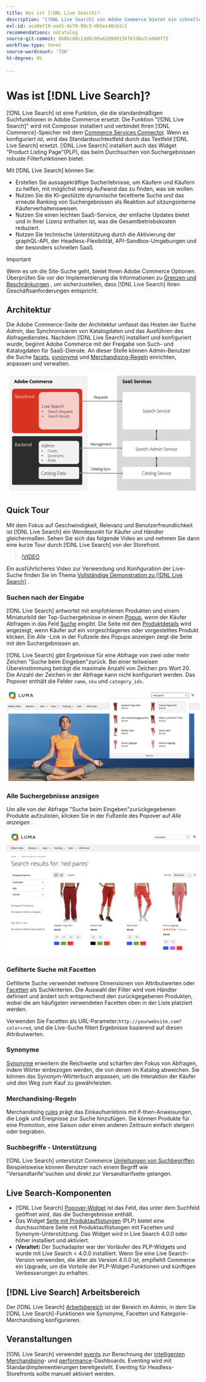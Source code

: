 ```yaml
---
title: Was ist [!DNL Live Search]?
description: "[!DNL Live Search] von Adobe Commerce bietet ein schnelles, relevantes und intuitives Sucherlebnis."
exl-id: aca0ef19-ead1-4c79-90c3-db5ec48cb3c1
recommendations: noCatalog
source-git-commit: 0b0bc88c13d8c90a6209d9156f6fd6a7ce040f72
workflow-type: tm+mt
source-wordcount: '726'
ht-degree: 0%

---
```


# Was ist [!DNL Live Search]?

[!DNL Live Search] ist eine Funktion, die die standardmäßigen Suchfunktionen in Adobe Commerce ersetzt. Die Funktion &quot;[!DNL Live Search]&quot; wird mit Composer installiert und verbindet Ihren [!DNL Commerce]-Speicher mit dem [Commerce Services Connector](../landing/saas.md). Wenn es konfiguriert ist, wird das Standardsuchtextfeld durch das Textfeld [!DNL Live Search] ersetzt. [!DNL Live Search] installiert auch das Widget &quot;Product Listing Page&quot;(PLP), das beim Durchsuchen von Suchergebnissen robuste Filterfunktionen bietet.

Mit [!DNL Live Search] können Sie:

- Erstellen Sie aussagekräftige Sucherlebnisse, um Käufern und Käufern zu helfen, mit möglichst wenig Aufwand das zu finden, was sie wollen.
- Nutzen Sie die KI-gestützte dynamische facettierte Suche und das erneute Ranking von Suchergebnissen als Reaktion auf sitzungsinterne Käuferverhaltensweisen.
- Nutzen Sie einen leichten SaaS-Service, der einfache Updates bietet und in Ihrer Lizenz enthalten ist, was die Gesamtbetriebskosten reduziert.
- Nutzen Sie technische Unterstützung durch die Aktivierung der graphQL-API, der Headless-Flexibilität, API-Sandbox-Umgebungen und der besonders schnellen SaaS.

>[!IMPORTANT]
>
>Wenn es um die Site-Suche geht, bietet Ihnen Adobe Commerce Optionen. Überprüfen Sie vor der Implementierung die Informationen zu [Grenzen und Beschränkungen](boundaries-limits.md) , um sicherzustellen, dass [!DNL Live Search] Ihren Geschäftsanforderungen entspricht.

## Architektur

Die Adobe Commerce-Seite der Architektur umfasst das Hosten der Suche *Admin*, das Synchronisieren von Katalogdaten und das Ausführen des Abfragedienstes. Nachdem [!DNL Live Search] installiert und konfiguriert wurde, beginnt Adobe Commerce mit der Freigabe von Such- und Katalogdaten für SaaS-Dienste. An dieser Stelle können Admin-Benutzer die Suche [facets](facets.md), [synonyme](synonyms.md) und [Merchandising-Regeln](category-merch.md) einrichten, anpassen und verwalten.

![Live-Suchdatenfluss](assets/ls-cs-data-flow.png)

## Quick Tour

Mit dem Fokus auf Geschwindigkeit, Relevanz und Benutzerfreundlichkeit ist [!DNL Live Search] ein Wendepunkt für Käufer und Händler gleichermaßen. Sehen Sie sich das folgende Video an und nehmen Sie dann eine kurze Tour durch [!DNL Live Search] von der Storefront.

>[!VIDEO](https://video.tv.adobe.com/v/3418679?quality=12&learn=on)

Ein ausführlicheres Video zur Verwendung und Konfiguration der Live-Suche finden Sie im Thema [Vollständige Demonstration zu [!DNL Live Search]](https://experienceleague.adobe.com/en/docs/commerce-learn/tutorials/getting-started/capabilities/live-search-full-demonstration) .

### Suchen nach der Eingabe

[!DNL Live Search] antwortet mit empfohlenen Produkten und einem Miniaturbild der Top-Suchergebnisse in einem [Popup](storefront-popover.md), wenn der Käufer Abfragen in das Feld [Suche](https://experienceleague.adobe.com/en/docs/commerce-admin/catalog/catalog/search/search) eingibt. Die Seite mit den [Produktdetails](https://experienceleague.adobe.com/en/docs/commerce-admin/start/storefront/storefront) wird angezeigt, wenn Käufer auf ein vorgeschlagenes oder vorgestelltes Produkt klicken. Ein _Alle_ -Link in der Fußzeile des Popups anzeigen zeigt die Seite mit den Suchergebnissen an.

[!DNL Live Search] gibt Ergebnisse für eine Abfrage von zwei oder mehr Zeichen &quot;Suche beim Eingeben&quot;zurück. Bei einer teilweisen Übereinstimmung beträgt die maximale Anzahl von Zeichen pro Wort 20. Die Anzahl der Zeichen in der Abfrage kann nicht konfiguriert werden. Das Popover enthält die Felder `name`, `sku` und `category_ids`.

![Beispiel-Storefront - Suche beim Eingeben von ](assets/storefront-search-as-you-type.png)

### Alle Suchergebnisse anzeigen

Um alle von der Abfrage &quot;Suche beim Eingeben&quot;zurückgegebenen Produkte aufzulisten, klicken Sie in der Fußzeile des Popover auf _Alle anzeigen_ .

![Beispiel-Storefront - Preisfacetten](assets/storefront-view-all-search-results.png)

### Gefilterte Suche mit Facetten

Gefilterte Suche verwendet mehrere Dimensionen von Attributwerten oder [Facetten](facets.md) als Suchkriterien. Die Auswahl der Filter wird vom Händler definiert und ändert sich entsprechend den zurückgegebenen Produkten, wobei die am häufigsten verwendeten Facetten oben in der Liste platziert werden.

Verwenden Sie Facetten als URL-Parameter:`http://yourwebsite.com?color=red`, und die Live-Suche filtert Ergebnisse basierend auf diesen Attributwerten.

### Synonyme

[Synonyme](synonyms.md) erweitern die Reichweite und schärfen den Fokus von Abfragen, indem Wörter einbezogen werden, die von denen im Katalog abweichen. Sie können das Synonym-Wörterbuch anpassen, um die Interaktion der Käufer und den Weg zum Kauf zu gewährleisten.

### Merchandising-Regeln

Merchandising [rules](rules.md) prägt das Einkaufserlebnis mit if-then-Anweisungen, die Logik und Ereignisse zur Suche hinzufügen. Sie können Produkte für eine Promotion, eine Saison oder einen anderen Zeitraum einfach steigern oder begraben.

### Suchbegriffe - Unterstützung

[!DNL Live Search] unterstützt Commerce [Umleitungen von Suchbegriffen](https://experienceleague.adobe.com/en/docs/commerce-admin/catalog/catalog/search/search-terms). Beispielsweise können Benutzer nach einem Begriff wie &quot;Versandtarife&quot;suchen und direkt zur Versandtarifseite gelangen.

## Live Search-Komponenten

- [!DNL Live Search] [Popover-Widget](storefront-popover.md) ist das Feld, das unter dem Suchfeld geöffnet wird, das die Suchergebnisse enthält.
- Das Widget [Seite mit Produktauflistungen](plp-styling.md) (PLP) bietet eine durchsuchbare Seite mit Produktauflistungen mit Facetten und Synonym-Unterstützung. Das Widget wird in Live Search 4.0.0 oder höher installiert und aktiviert.
- (**Veraltet**) Der Suchadapter war der Vorläufer des PLP-Widgets und wurde mit Live Search &lt; 4.0.0 installiert. Wenn Sie eine Live Search-Version verwenden, die älter als Version 4.0.0 ist, empfiehlt Commerce ein Upgrade, um die Vorteile der PLP-Widget-Funktionen und künftigen Verbesserungen zu erhalten.

## [!DNL Live Search] Arbeitsbereich

Der [!DNL Live Search] [Arbeitsbereich](workspace.md) ist der Bereich im Admin, in dem Sie [!DNL Live Search]-Funktionen wie Synonyme, Facetten und Kategorie-Merchandising konfigurieren.

## Veranstaltungen

[!DNL Live Search] verwendet [events](events.md) zur Berechnung der [intelligenten Merchandising](category-merch.md)- und [performance](performance.md)-Dashboards. Eventing wird mit Standardimplementierungen bereitgestellt. Eventing für Headless-Storefronts sollte manuell aktiviert werden.
